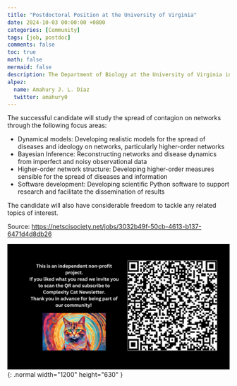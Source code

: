 ```yaml
---
title: "Postdoctoral Position at the University of Virginia"
date: 2024-10-03 00:00:00 +0800
categories: [Community]
tags: [job, postdoc]
comments: false
toc: true
math: false
mermaid: false
description: The Department of Biology at the University of Virginia invites applications for a postdoctoral appointment. This appointment will be under the direction and mentorship of Prof. Nicholas Landry. This interdisciplinary position will offer opportunities to collaborate with the Department of Biology, the Biocomplexity Institute, the Quantitative Collaborative, and the School of Data Science at the University of Virginia. Start date is flexible and can be anytime between February and September of 2025.
alpez:
  name: Amahury J. L. Diaz
  twitter: amahury0
---
```


The successful candidate will study the spread of contagion on networks through the following focus areas:

- Dynamical models: Developing realistic models for the spread of diseases and ideology on networks, particularly higher-order networks
- Bayesian Inference: Reconstructing networks and disease dynamics from imperfect and noisy observational data
- Higher-order network structure: Developing higher-order measures sensible for the spread of diseases and information
- Software development: Developing scientific Python software to support research and facilitate the dissemination of results

The candidate will also have considerable freedom to tackle any related topics of interest.

Source: https://netscisociety.net/jobs/3032b49f-50cb-4613-b137-6471d4d8db26

![Desktop View](/assets/img/fix/complexity-cat-newsletter.png){: .normal width="1200" height="630" }
